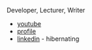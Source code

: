 Developer, Lecturer, Writer

- [youtube](https://youtube.com/@kangminchul)
- [profile](https://minchul.net) 
- [linkedin](https://www.linkedin.com/in/minchulkang/) - hibernating
